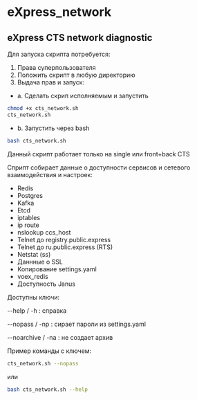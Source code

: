 # eXpress_network
## eXpress CTS network diagnostic

Для запуска скрипта потребуется:
1. Права суперпользователя
2. Положить скрипт в любую директорию
3. Выдача прав и запуск:
- a. Сделать скрип исполняемым и запустить   
```bash
chmod +x cts_network.sh
cts_network.sh
```
- b. Запустить через bash
```bash
bash cts_network.sh
```
Данный скрипт работает только на single или front+back CTS

Сприпт собирает данные о доступности сервисов и сетевого взаимодействия и настроек:

- Redis
- Postgres
- Kafka
- Etcd
- iptables
- ip route
- nslookup ccs_host
- Telnet до registry.public.express
- Telnet до ru.public.express (RTS)
- Netstat (ss)
- Даннные о SSL
- Копирование settings.yaml
- voex_redis
- Доступность Janus


Доступны ключи:

--help / -h : справка

--nopass / -np : сирает пароли из settings.yaml

--noarchive / -na : не создает архив

Пример команды с ключем:

```bash
cts_network.sh --nopass
```
или
```bash
bash cts_network.sh --help
```